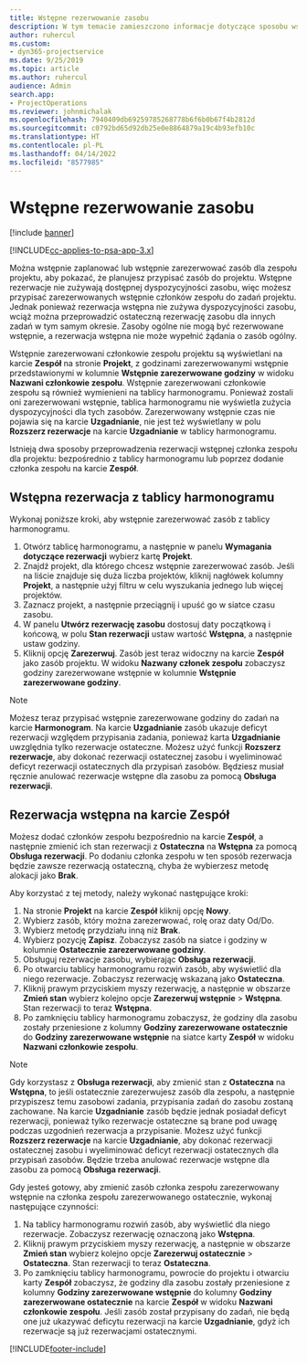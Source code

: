 ```yaml
---
title: Wstępne rezerwowanie zasobu
description: W tym temacie zamieszczono informacje dotyczące sposobu wstępnego planowania, czyli inaczej wstępnego rezerwowania, członków zespołu projektu.
author: ruhercul
ms.custom:
- dyn365-projectservice
ms.date: 9/25/2019
ms.topic: article
ms.author: ruhercul
audience: Admin
search.app:
- ProjectOperations
ms.reviewer: johnmichalak
ms.openlocfilehash: 7940409db69259785268778b6f6b0b67f4b2812d
ms.sourcegitcommit: c0792bd65d92db25e0e8864879a19c4b93efb10c
ms.translationtype: HT
ms.contentlocale: pl-PL
ms.lasthandoff: 04/14/2022
ms.locfileid: "8577985"
---
```

# <a name="soft-book-a-resource"></a>Wstępne rezerwowanie zasobu

[!include [banner](../includes/psa-now-project-operations.md)]

[!INCLUDE[cc-applies-to-psa-app-3.x](../includes/cc-applies-to-psa-app-3x.md)]

Można wstępnie zaplanować lub wstępnie zarezerwować zasób dla zespołu projektu, aby pokazać, że planujesz przypisać zasób do projektu. Wstępne rezerwacje nie zużywają dostępnej dyspozycyjności zasobu, więc możesz przypisać zarezerwowanych wstępnie członków zespołu do zadań projektu. Jednak ponieważ rezerwacja wstępna nie zużywa dyspozycyjności zasobu, wciąż można przeprowadzić ostateczną rezerwację zasobu dla innych zadań w tym samym okresie. Zasoby ogólne nie mogą być rezerwowane wstępnie, a rezerwacja wstępna nie może wypełnić żądania o zasób ogólny.

Wstępnie zarezerwowani członkowie zespołu projektu są wyświetlani na karcie **Zespół** na stronie **Projekt**, z godzinami zarezerwowanymi wstępnie przedstawionymi w kolumnie **Wstępnie zarezerwowane godziny** w widoku **Nazwani członkowie zespołu**. Wstępnie zarezerwowani członkowie zespołu są również wymienieni na tablicy harmonogramu. Ponieważ zostali oni zarezerwowani wstępnie, tablica harmonogramu nie wyświetla zużycia dyspozycyjności dla tych zasobów. Zarezerwowany wstępnie czas nie pojawia się na karcie **Uzgadnianie**, nie jest też wyświetlany w polu **Rozszerz rezerwacje** na karcie **Uzgadnianie** w tablicy harmonogramu. 

Istnieją dwa sposoby przeprowadzenia rezerwacji wstępnej członka zespołu dla projektu: bezpośrednio z tablicy harmonogramu lub poprzez dodanie członka zespołu na karcie **Zespół**. 

## <a name="soft-book-from-the-schedule-board"></a>Wstępna rezerwacja z tablicy harmonogramu
Wykonaj poniższe kroki, aby wstępnie zarezerwować zasób z tablicy harmonogramu. 

1. Otwórz tablicę harmonogramu, a następnie w panelu **Wymagania dotyczące rezerwacji** wybierz kartę **Projekt**.
2. Znajdź projekt, dla którego chcesz wstępnie zarezerwować zasób. Jeśli na liście znajduje się duża liczba projektów, kliknij nagłówek kolumny **Projekt**, a następnie użyj filtru w celu wyszukania jednego lub więcej projektów.
3. Zaznacz projekt, a następnie przeciągnij i upuść go w siatce czasu zasobu.
5. W panelu **Utwórz rezerwację zasobu** dostosuj daty początkową i końcową, w polu **Stan rezerwacji** ustaw wartość **Wstępna**, a następnie ustaw godziny. 
6. Kliknij opcję **Zarezerwuj**. Zasób jest teraz widoczny na karcie **Zespół** jako zasób projektu. W widoku **Nazwany członek zespołu** zobaczysz godziny zarezerwowane wstępnie w kolumnie **Wstępnie zarezerwowane godziny**.

> [!NOTE]
> Możesz teraz przypisać wstępnie zarezerwowane godziny do zadań na karcie **Harmonogram**. Na karcie **Uzgadnianie** zasób ukazuje deficyt rezerwacji względem przypisania zadania, ponieważ karta **Uzgadnianie** uwzględnia tylko rezerwacje ostateczne. Możesz użyć funkcji **Rozszerz rezerwacje**, aby dokonać rezerwacji ostatecznej zasobu i wyeliminować deficyt rezerwacji ostatecznych dla przypisań zasobów. Będziesz musiał ręcznie anulować rezerwacje wstępne dla zasobu za pomocą **Obsługa rezerwacji**.

## <a name="soft-book-on-the-team-tab"></a>Rezerwacja wstępna na karcie Zespół

Możesz dodać członków zespołu bezpośrednio na karcie **Zespół**, a następnie zmienić ich stan rezerwacji z **Ostateczna** na **Wstępna** za pomocą **Obsługa rezerwacji**. Po dodaniu członka zespołu w ten sposób rezerwacja będzie zawsze rezerwacją ostateczną, chyba że wybierzesz metodę alokacji jako **Brak**.

Aby korzystać z tej metody, należy wykonać następujące kroki:

1. Na stronie **Projekt** na karcie **Zespół** kliknij opcję **Nowy**.
2. Wybierz zasób, który można zarezerwować, rolę oraz daty Od/Do.
3. Wybierz metodę przydziału inną niż **Brak**.
4. Wybierz pozycję **Zapisz**. Zobaczysz zasób na siatce i godziny w kolumnie **Ostatecznie zarezerwowane godziny**.
5. Obsługuj rezerwacje zasobu, wybierając **Obsługa rezerwacji**.
6. Po otwarciu tablicy harmonogramu rozwiń zasób, aby wyświetlić dla niego rezerwacje. Zobaczysz rezerwację wskazaną jako **Ostateczna**.
7. Kliknij prawym przyciskiem myszy rezerwację, a następnie w obszarze **Zmień stan** wybierz kolejno opcje **Zarezerwuj wstępnie** \> **Wstępna**. Stan rezerwacji to teraz **Wstępna**.
8. Po zamknięciu tablicy harmonogramu zobaczysz, że godziny dla zasobu zostały przeniesione z kolumny **Godziny zarezerwowane ostatecznie** do **Godziny zarezerwowane wstępnie** na siatce karty **Zespół** w widoku **Nazwani członkowie zespołu**.

> [!NOTE]
> Gdy korzystasz z **Obsługa rezerwacji**, aby zmienić stan z **Ostateczna** na **Wstępna**, to jeśli ostatecznie zarezerwujesz zasób dla zespołu, a następnie przypiszesz temu zasobowi zadania, przypisania zadań do zasobu zostaną zachowane. Na karcie **Uzgadnianie** zasób będzie jednak posiadał deficyt rezerwacji, ponieważ tylko rezerwacje ostateczne są brane pod uwagę podczas uzgodnień rezerwacja a przypisanie. Możesz użyć funkcji **Rozszerz rezerwacje** na karcie **Uzgadnianie**, aby dokonać rezerwacji ostatecznej zasobu i wyeliminować deficyt rezerwacji ostatecznych dla przypisań zasobów. Będzie trzeba anulować rezerwacje wstępne dla zasobu za pomocą **Obsługa rezerwacji**.

Gdy jesteś gotowy, aby zmienić zasób członka zespołu zarezerwowany wstępnie na członka zespołu zarezerwowanego ostatecznie, wykonaj następujące czynności:

1. Na tablicy harmonogramu rozwiń zasób, aby wyświetlić dla niego rezerwacje. Zobaczysz rezerwację oznaczoną jako **Wstępna**.
2. Kliknij prawym przyciskiem myszy rezerwację, a następnie w obszarze **Zmień stan** wybierz kolejno opcje **Zarezerwuj ostatecznie** \> **Ostateczna**. Stan rezerwacji to teraz **Ostateczna**.
3. Po zamknięciu tablicy harmonogramu, powrocie do projektu i otwarciu karty **Zespół** zobaczysz, że godziny dla zasobu zostały przeniesione z kolumny **Godziny zarezerwowane wstępnie** do kolumny **Godziny zarezerwowane ostatecznie** na karcie **Zespół** w widoku **Nazwani członkowie zespołu**. Jeśli zasób został przypisany do zadań, nie będą one już ukazywać deficytu rezerwacji na karcie **Uzgadnianie**, gdyż ich rezerwacje są już rezerwacjami ostatecznymi.



[!INCLUDE[footer-include](../includes/footer-banner.md)]
